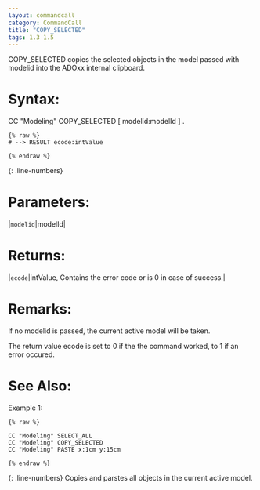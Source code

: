 ```yaml
---
layout: commandcall
category: CommandCall
title: "COPY_SELECTED"
tags: 1.3 1.5
---
```


COPY_SELECTED copies the selected objects in the model passed with modelid into the ADOxx internal clipboard.

# Syntax:  
CC "Modeling" COPY_SELECTED [ modelid:modelId ] .

```adoscript
{% raw %}
# --> RESULT ecode:intValue

{% endraw %}
```
{: .line-numbers}


# Parameters:  

|`modelid`|modelId|

# Returns:  

|`ecode`|intValue, Contains the error code or is 0 in case of success.|


# Remarks:

If no modelid is passed, the current active model will be taken.

The return value ecode is set to 0 if the the command worked, to 1 if an error occured.

# See Also:  



Example 1:

```adoscript
{% raw %}

CC "Modeling" SELECT_ALL
CC "Modeling" COPY_SELECTED
CC "Modeling" PASTE x:1cm y:15cm

{% endraw %}
```
{: .line-numbers}
Copies and parstes all objects in the current active model.

